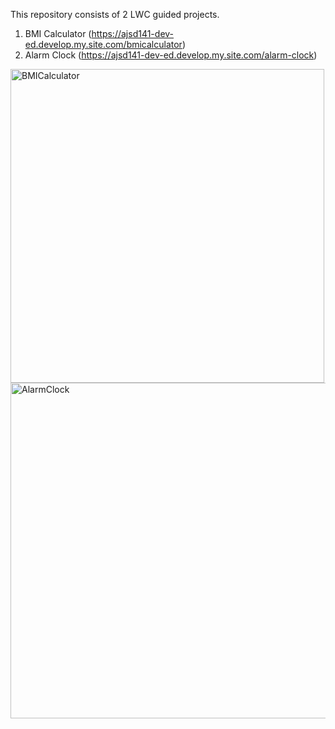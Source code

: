 This repository consists of 2 LWC guided projects.
  1. BMI Calculator (https://ajsd141-dev-ed.develop.my.site.com/bmicalculator)
  2. Alarm Clock (https://ajsd141-dev-ed.develop.my.site.com/alarm-clock)
<img width="502" alt="BMICalculator" src="https://github.com/dMaliGithub/lwcProjects/assets/161150399/62a13d5d-28a8-405e-ba25-864dcd53d4f9">

<img width="537" alt="AlarmClock" src="https://github.com/dMaliGithub/lwcProjects/assets/161150399/adfbdf3f-d4d6-4a1c-80f5-e6e1efd8999a">

